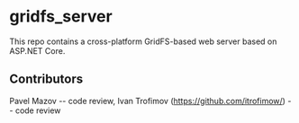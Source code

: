gridfs_server
=================

This repo contains a cross-platform GridFS-based web server based on ASP.NET Core.

## Contributors
Pavel Mazov -- code review, Ivan Trofimov (https://github.com/itrofimow/) -- code review
